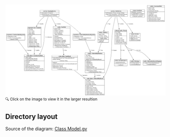 <img src="./Class Model.svg">
<sup> 🔍 Click on the image to view it in the larger resultion </sup>

## Directory layout

Source of the diagram: <a href="./Class Model.gv">Class Model.gv</a>
